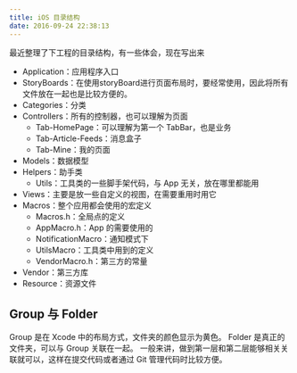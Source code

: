 ```yaml
---
title: iOS 目录结构
date: 2016-09-24 22:38:13
---
```




最近整理了下工程的目录结构，有一些体会，现在写出来

<!--more-->

- Application：应用程序入口
- StoryBoards：在使用storyBoard进行页面布局时，要经常使用，因此将所有文件放在一起也是比较方便的。
- Categories：分类
- Controllers：所有的控制器，也可以理解为页面
	- Tab-HomePage：可以理解为第一个 TabBar，也是业务
	- Tab-Article-Feeds：消息盒子
	- Tab-Mine：我的页面
- Models：数据模型
- Helpers：助手类
	- Utils：工具类的一些脚手架代码，与 App 无关，放在哪里都能用
- Views：主要是放一些自定义的视图，在需要重用时用它
- Macros：整个应用都会使用的宏定义
	- Macros.h：全局点的定义
	- AppMacro.h：App 的需要使用的
	- NotificationMacro：通知模式下
	- UtilsMacro：工具类中用到的定义
	- VendorMacro.h：第三方的常量
- Vendor：第三方库
- Resource：资源文件


## Group 与 Folder
Group 是在 Xcode 中的布局方式，文件夹的颜色显示为黄色。
Folder 是真正的文件夹，可以与 Group 关联在一起。
一般来讲，做到第一层和第二层能够相关关联就可以，这样在提交代码或者通过 Git 管理代码时比较方便。



